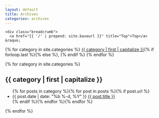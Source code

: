 ```yaml
---
layout: default
title: Archives
categories: archives
---
```

<div class="container">
  <div class="section">

    <div class="breadcrumb">
      <a href="{{ '/' | prepend: site.baseurl }}" title="Top">Top</a> &raquo; 
{% for category in site.categories %}
      <a href="#{{ category | first | remove:' ' }}">{{ category | first | capitalize }}</a>{% if forloop.last %}{% else %}, {% endif %}
{% endfor %}
    </div>
{% for category in site.categories %}
    <div class="catbloc" id="{{ category | first | remove:' ' }}">
      <h2 class="blog-post-title">{{ category | first | capitalize }}</h2>
      <ul class="icon">{% for posts in category %}{% for post in posts %}{% if post.url %}
        <li class="icon-description">
          <time class="blog-post-meta">{{ post.date | date: "%b %-d, %Y" }}</time>
          <a class="blog-post-link" href="{{ post.url | prepend: site.baseurl }}">{{ post.title }}</a>
        </li>{% endif %}{% endfor %}{% endfor %}
      </ul>
    </div>
{% endfor %}
  </div>
</div>